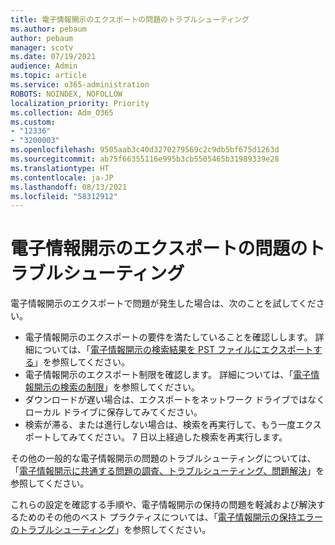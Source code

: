 ```yaml
---
title: 電子情報開示のエクスポートの問題のトラブルシューティング
ms.author: pebaum
author: pebaum
manager: scotv
ms.date: 07/19/2021
audience: Admin
ms.topic: article
ms.service: o365-administration
ROBOTS: NOINDEX, NOFOLLOW
localization_priority: Priority
ms.collection: Adm_O365
ms.custom:
- "12336"
- "3200003"
ms.openlocfilehash: 9505aab3c40d3270279569c2c9db5bf675d1263d
ms.sourcegitcommit: ab75f66355116e995b3cb5505465b31989339e28
ms.translationtype: HT
ms.contentlocale: ja-JP
ms.lasthandoff: 08/13/2021
ms.locfileid: "58312912"
---
```

# <a name="troubleshooting-ediscovery-export-issues"></a>電子情報開示のエクスポートの問題のトラブルシューティング

電子情報開示のエクスポートで問題が発生した場合は、次のことを試してください。

- 電子情報開示のエクスポートの要件を満たしていることを確認しします。 詳細については、「[電子情報開示の検索結果を PST ファイルにエクスポートする](https://docs.microsoft.com/exchange/security-and-compliance/in-place-ediscovery/export-search-results#what-do-you-need-to-know-before-you-begin)」を参照してください。
- 電子情報開示のエクスポート制限を確認します。 詳細については、「[電子情報開示の検索の制限](https://docs.microsoft.com/microsoft-365/compliance/limits-for-content-search#export-limits)」を参照してください。
- ダウンロードが遅い場合は、エクスポートをネットワーク ドライブではなくローカル ドライブに保存してみてください。
- 検索が滞る、または進行しない場合は、検索を再実行して、もう一度エクスポートしてみてください。 7 日以上経過した検索を再実行します。

その他の一般的な電子情報開示の問題のトラブルシューティングについては、「[電子情報開示に共通する問題の調査、トラブルシューティング、問題解決](https://docs.microsoft.com/microsoft-365/compliance/ediscovery-troubleshooting-common-issues)」を参照してください。

これらの設定を確認する手順や、電子情報開示の保持の問題を軽減および解決するためのその他のベスト プラクティスについては、「[電子情報開示の保持エラーのトラブルシューティング](https://docs.microsoft.com/microsoft-365/compliance/hold-distribution-errors)」を参照してください。